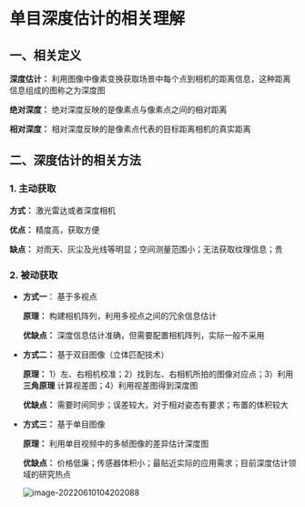 # 单目深度估计的相关理解

## 一、相关定义

**深度估计：** 利用图像中像素变换获取场景中每个点到相机的距离信息，这种距离信息组成的图称之为深度图

**绝对深度：** 绝对深度反映的是像素点与像素点之间的相对距离

**相对深度：** 相对深度反映的是像素点代表的目标距离相机的真实距离



## 二、深度估计的相关方法

### 1. 主动获取

**方式：** 激光雷达或者深度相机

**优点：** 精度高，获取方便

**缺点：** 对雨天、灰尘及光线等明显；空间测量范围小；无法获取纹理信息；贵

### 2. 被动获取

- **方式一**： 基于多视点

    **原理：** 构建相机阵列，利用多视点之间的冗余信息估计

    **优缺点：** 深度信息估计准确，但需要配置相机阵列，实际一般不采用

- **方式二：** 基于双目图像（立体匹配技术）

    **原理：** 1）左、右相机校准；2）找到左、右相机所拍的图像对应点；3）利用**三角原理** 计算视差图；4）利用视差图得到深度图

    **优缺点：** 需要时间同步；误差较大，对于相对姿态有要求；布置的体积较大

- **方式三：** 基于单目图像

    **原理：** 利用单目视频中的多帧图像的差异估计深度图

    **优缺点：** 价格低廉；传感器体积小；最贴近实际的应用需求；目前深度估计领域的研究热点

    ![image-20220610104202088](https://eddiespade.github.io/monodepth.assets/image-20220610104202088.png)

    
